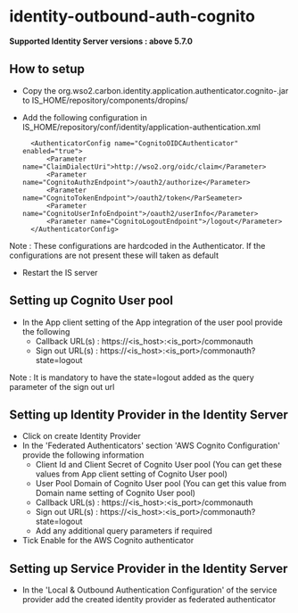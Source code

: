 # identity-outbound-auth-cognito

**Supported Identity Server versions : above 5.7.0**

## How to setup
- Copy the org.wso2.carbon.identity.application.authenticator.cognito-<version-number>.jar to IS_HOME/repository/components/dropins/

- Add the following configuration in IS_HOME/repository/conf/identity/application-authentication.xml

        <AuthenticatorConfig name="CognitoOIDCAuthenticator" enabled="true">
            <Parameter name="ClaimDialectUri">http://wso2.org/oidc/claim</Parameter>
            <Parameter name="CognitoAuthzEndpoint">/oauth2/authorize</Parameter>
            <Parameter name="CognitoTokenEndpoint">/oauth2/token</ParSeameter>
            <Parameter name="CognitoUserInfoEndpoint">/oauth2/userInfo</Parameter>
            <Parameter name="CognitoLogoutEndpoint">/logout</Parameter>
        </AuthenticatorConfig>
        
Note : These configurations are hardcoded in the Authenticator. If the configurations are not present these will taken as default

* Restart the IS server

## Setting up Cognito User pool
- In the App client setting of the App integration of the user pool provide the following
    - Callback URL(s) : https://<is_host>:<is_port>/commonauth
    - Sign out URL(s) : https://<is_host>:<is_port>/commonauth?state=logout
    
Note : It is mandatory to have the state=logout added as the query parameter of the sign out url

## Setting up Identity Provider in the Identity Server
- Click on create Identity Provider
- In the 'Federated Authenticators' section 'AWS Cognito Configuration' provide the following information
    - Client Id and Client Secret of Cognito User pool (You can get these values from App client setting of Cognito User pool)
    - User Pool Domain of Cognito User pool (You can get this value from Domain name setting of Cognito User pool)
    - Callback URL(s) : https://<is_host>:<is_port>/commonauth
    - Sign out URL(s) : https://<is_host>:<is_port>/commonauth?state=logout
    - Add any additional query parameters if required 
- Tick Enable for the AWS Cognito authenticator

## Setting up Service Provider in the Identity Server
- In the 'Local & Outbound Authentication Configuration' of the service provider add the created identity provider as federated authenticator
